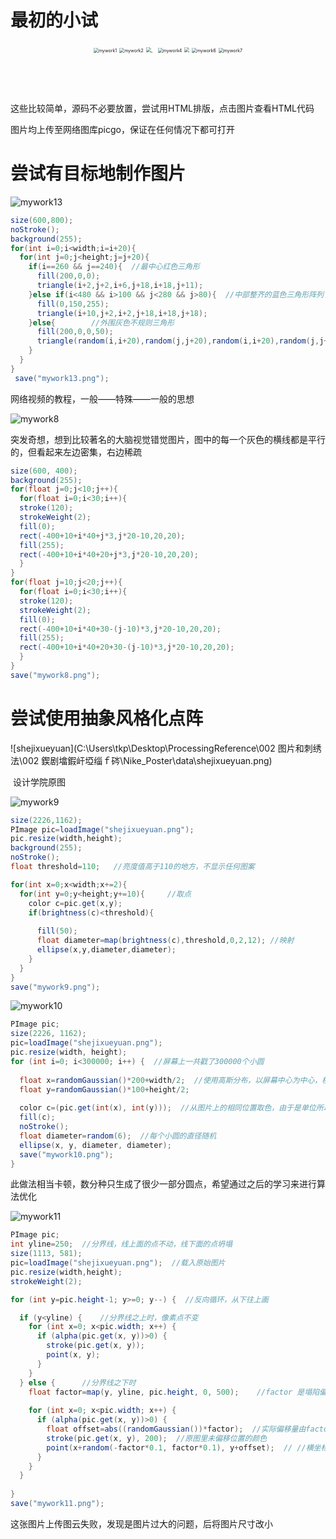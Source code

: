 # 最初的小试

<center>
    <img src="https://i.loli.net/2021/09/25/TKdWY7yGUbhlo3A.png" alt="mywork1" style="zoom: 50%;" />
    <img src="https://i.loli.net/2021/09/25/XYSWVb9Uj8ayDMk.png" alt="mywork2" style="zoom: 50%;" />
    <img src="https://i.loli.net/2021/09/25/e2ntKzW8m36Egyi.png" alt="、" style="zoom:50%;" />
    <img src="https://i.loli.net/2021/09/25/F3vgc89LWDapohY.png" alt="mywork4" style="zoom:50%;" />
     <img src="https://i.loli.net/2021/09/25/QO6HbmMo5INFKfa.png" style="zoom:50%;" />
    <img src="https://i.loli.net/2021/09/25/YXWymVMG5S7gqn1.png" alt="mywork6" style="zoom:50%;" />
    <img src="https://i.loli.net/2021/09/25/cxsAW5byph9Bd1K.png" alt="mywork7" style="zoom:50%;" />

​    

​    

</center>

这些比较简单，源码不必要放置，尝试用HTML排版，点击图片查看HTML代码

图片均上传至网络图库picgo，保证在任何情况下都可打开



# 尝试有目标地制作图片

![mywork13](https://i.loli.net/2021/09/25/pqSZOlgVFbwsr7k.png)

```java
size(600,800);
noStroke();
background(255);
for(int i=0;i<width;i=i+20){  
  for(int j=0;j<height;j=j+20){
    if(i==260 && j==240){  //最中心红色三角形
      fill(200,0,0);
      triangle(i+2,j+2,i+6,j+18,i+18,j+11);
    }else if(i<480 && i>100 && j<280 && j>80){  //中部整齐的蓝色三角形阵列
      fill(0,150,255);
      triangle(i+10,j+2,i+2,j+18,i+18,j+18);     
    }else{        //外围灰色不规则三角形
      fill(200,0,0,50);
      triangle(random(i,i+20),random(j,j+20),random(i,i+20),random(j,j+20),random(i,i+20),random(j,j+20));
    }
  }
}
 save("mywork13.png");
```

网络视频的教程，一般——特殊——一般的思想



![mywork8](https://i.loli.net/2021/09/25/wLpFMSaEGW74Nte.png)

突发奇想，想到比较著名的大脑视觉错觉图片，图中的每一个灰色的横线都是平行的，但看起来左边密集，右边稀疏

```java
size(600, 400);
background(255); 
for(float j=0;j<10;j++){
  for(float i=0;i<30;i++){
  stroke(120);
  strokeWeight(2);
  fill(0);
  rect(-400+10+i*40+j*3,j*20-10,20,20);
  fill(255);
  rect(-400+10+i*40+20+j*3,j*20-10,20,20);
  }
}
for(float j=10;j<20;j++){
  for(float i=0;i<30;i++){
  stroke(120);
  strokeWeight(2);
  fill(0);
  rect(-400+10+i*40+30-(j-10)*3,j*20-10,20,20);
  fill(255);
  rect(-400+10+i*40+20+30-(j-10)*3,j*20-10,20,20);
  }
}
save("mywork8.png");
```

# 尝试使用抽象风格化点阵



![shejixueyuan](C:\Users\tkp\Desktop\ProcessingReference\002 图片和刺绣法\002 鍥剧墖鍜屽埡缁ｆ硶\Nike_Poster\data\shejixueyuan.png)

​																	  	设计学院原图



![mywork9](https://i.loli.net/2021/09/25/Mm3PNdbcpBnTzsl.png)

```java
size(2226,1162);
PImage pic=loadImage("shejixueyuan.png");
pic.resize(width,height);
background(255);
noStroke();
float threshold=110;   //亮度值高于110的地方，不显示任何图案

for(int x=0;x<width;x+=2){
  for(int y=0;y<height;y+=10){     //取点
    color c=pic.get(x,y);          
    if(brightness(c)<threshold){
      
      fill(50);      
      float diameter=map(brightness(c),threshold,0,2,12); //映射     
      ellipse(x,y,diameter,diameter);
    }
  }
}
save("mywork9.png");
```





![mywork10](https://i.loli.net/2021/09/25/9VlavXByDs5GFcg.png)

```java
PImage pic;
size(2226, 1162);
pic=loadImage("shejixueyuan.png");
pic.resize(width, height);
for (int i=0; i<300000; i++) {  //屏幕上一共戳了300000个小圆
  
  float x=randomGaussian()*200+width/2;  //使用高斯分布，以屏幕中心为中心，横坐标偏移一个随机值，该值呈高斯分布
  float y=randomGaussian()*100+height/2;
  
  color c=(pic.get(int(x), int(y)));  //从图片上的相同位置取色，由于是单位所以强转
  fill(c);
  noStroke();
  float diameter=random(6);  //每个小圆的直径随机
  ellipse(x, y, diameter, diameter);
  save("mywork10.png");
}
```

此做法相当卡顿，数分种只生成了很少一部分圆点，希望通过之后的学习来进行算法优化



![mywork11](https://i.loli.net/2021/09/25/5bC3vZQkEyofL8d.png)

```java
PImage pic;
int yline=250;  //分界线，线上面的点不动，线下面的点坍塌
size(1113, 581);
pic=loadImage("shejixueyuan.png");  //载入原始图片
pic.resize(width,height);
strokeWeight(2);

for (int y=pic.height-1; y>=0; y--) {  //反向循环，从下往上画

  if (y<yline) {    //分界线之上时，像素点不变
    for (int x=0; x<pic.width; x++) {
      if (alpha(pic.get(x, y))>0) {
        stroke(pic.get(x, y));
        point(x, y);
      }
    }
  } else {      //分界线之下时
    float factor=map(y, yline, pic.height, 0, 500);    //factor 是塌陷偏移的程度，越靠下，程度越大
    
    for (int x=0; x<pic.width; x++) {
      if (alpha(pic.get(x, y))>0) {
        float offset=abs((randomGaussian())*factor);  //实际偏移量由factor 和高斯分布共同决定,abs取绝对值
        stroke(pic.get(x, y), 200);  //原图里未偏移位置的颜色
        point(x+random(-factor*0.1, factor*0.1), y+offset);  // //横坐标向左右随机少量偏移，纵坐标向下偏移
      }
    }
  }
  
}
save("mywork11.png");
```

这张图片上传图云失败，发现是图片过大的问题，后将图片尺寸改小

